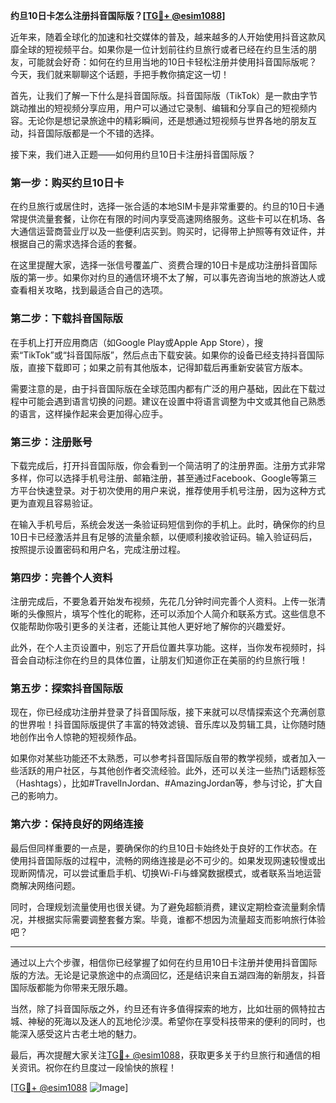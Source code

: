 **约旦10日卡怎么注册抖音国际版？[[TG💪+ @esim1088](https://t.me/s/esim1088)]**

近年来，随着全球化的加速和社交媒体的普及，越来越多的人开始使用抖音这款风靡全球的短视频平台。如果你是一位计划前往约旦旅行或者已经在约旦生活的朋友，可能就会好奇：如何在约旦用当地的10日卡轻松注册并使用抖音国际版呢？今天，我们就来聊聊这个话题，手把手教你搞定这一切！

首先，让我们了解一下什么是抖音国际版。抖音国际版（TikTok）是一款由字节跳动推出的短视频分享应用，用户可以通过它录制、编辑和分享自己的短视频内容。无论你是想记录旅途中的精彩瞬间，还是想通过短视频与世界各地的朋友互动，抖音国际版都是一个不错的选择。

接下来，我们进入正题——如何用约旦10日卡注册抖音国际版？

### **第一步：购买约旦10日卡**
在约旦旅行或居住时，选择一张合适的本地SIM卡是非常重要的。约旦的10日卡通常提供流量套餐，让你在有限的时间内享受高速网络服务。这些卡可以在机场、各大通信运营商营业厅以及一些便利店买到。购买时，记得带上护照等有效证件，并根据自己的需求选择合适的套餐。

在这里提醒大家，选择一张信号覆盖广、资费合理的10日卡是成功注册抖音国际版的第一步。如果你对约旦的通信环境不太了解，可以事先咨询当地的旅游达人或查看相关攻略，找到最适合自己的选项。

### **第二步：下载抖音国际版**
在手机上打开应用商店（如Google Play或Apple App Store），搜索“TikTok”或“抖音国际版”，然后点击下载安装。如果你的设备已经支持抖音国际版，直接下载即可；如果之前有其他版本，记得卸载后再重新安装官方版本。

需要注意的是，由于抖音国际版在全球范围内都有广泛的用户基础，因此在下载过程中可能会遇到语言切换的问题。建议在设置中将语言调整为中文或其他自己熟悉的语言，这样操作起来会更加得心应手。

### **第三步：注册账号**
下载完成后，打开抖音国际版，你会看到一个简洁明了的注册界面。注册方式非常多样，你可以选择手机号注册、邮箱注册，甚至通过Facebook、Google等第三方平台快速登录。对于初次使用的用户来说，推荐使用手机号注册，因为这种方式更为直观且容易验证。

在输入手机号后，系统会发送一条验证码短信到你的手机上。此时，确保你的约旦10日卡已经激活并且有足够的流量余额，以便顺利接收验证码。输入验证码后，按照提示设置密码和用户名，完成注册过程。

### **第四步：完善个人资料**
注册完成后，不要急着开始发布视频，先花几分钟时间完善个人资料。上传一张清晰的头像照片，填写个性化的昵称，还可以添加个人简介和联系方式。这些信息不仅能帮助你吸引更多的关注者，还能让其他人更好地了解你的兴趣爱好。

此外，在个人主页设置中，别忘了开启位置共享功能。这样，当你发布视频时，抖音会自动标注你在约旦的具体位置，让朋友们知道你正在美丽的约旦旅行哦！

### **第五步：探索抖音国际版**
现在，你已经成功注册并登录了抖音国际版，接下来就可以尽情探索这个充满创意的世界啦！抖音国际版提供了丰富的特效滤镜、音乐库以及剪辑工具，让你随时随地创作出令人惊艳的短视频作品。

如果你对某些功能还不太熟悉，可以参考抖音国际版自带的教学视频，或者加入一些活跃的用户社区，与其他创作者交流经验。此外，还可以关注一些热门话题标签（Hashtags），比如#TravelInJordan、#AmazingJordan等，参与讨论，扩大自己的影响力。

### **第六步：保持良好的网络连接**
最后但同样重要的一点是，要确保你的约旦10日卡始终处于良好的工作状态。在使用抖音国际版的过程中，流畅的网络连接是必不可少的。如果发现网速较慢或出现断网情况，可以尝试重启手机、切换Wi-Fi与蜂窝数据模式，或者联系当地运营商解决网络问题。

同时，合理规划流量使用也很关键。为了避免超额消费，建议定期检查流量剩余情况，并根据实际需要调整套餐方案。毕竟，谁都不想因为流量超支而影响旅行体验吧？

---

通过以上六个步骤，相信你已经掌握了如何在约旦用10日卡注册并使用抖音国际版的方法。无论是记录旅途中的点滴回忆，还是结识来自五湖四海的新朋友，抖音国际版都能为你带来无限乐趣。

当然，除了抖音国际版之外，约旦还有许多值得探索的地方，比如壮丽的佩特拉古城、神秘的死海以及迷人的瓦地伦沙漠。希望你在享受科技带来的便利的同时，也能深入感受这片古老土地的魅力。

最后，再次提醒大家关注[TG💪+ @esim1088](https://t.me/s/esim1088)，获取更多关于约旦旅行和通信的相关资讯。祝你在约旦度过一段愉快的旅程！

[[TG💪+ @esim1088](https://t.me/s/esim1088) ![Image](https://i.postimg.cc/4NQfJmqS/Snipaste-2025-05-13-00-14-12.png)]